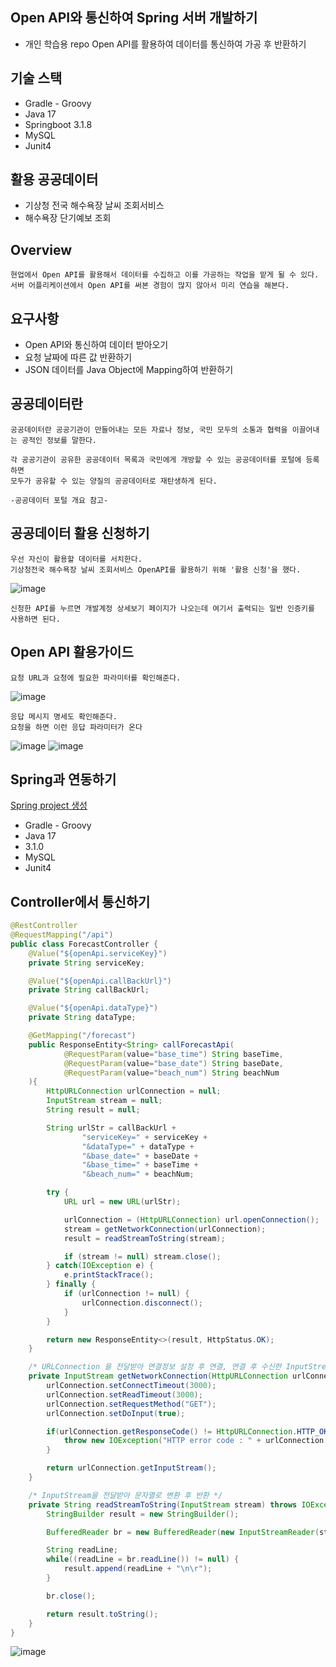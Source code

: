 ## Open API와 통신하여 Spring 서버 개발하기
- 개인 학습용 repo Open API를 활용하여 데이터를 통신하여 가공 후 반환하기
## 기술 스택
- Gradle - Groovy
- Java 17
- Springboot 3.1.8
- MySQL
- Junit4

## 활용 공공데이터

- 기상청 전국 해수욕장 날씨 조회서비스
- 해수욕장 단기예보 조회

## Overview
```
현업에서 Open API를 활용해서 데이터를 수집하고 이를 가공하는 작업을 맡게 될 수 있다.
서버 어플리케이션에서 Open API를 써본 경험이 많지 않아서 미리 연습을 해본다.
```
## 요구사항
- Open API와 통신하여 데이터 받아오기
- 요청 날짜에 따른 값 반환하기
- JSON 데이터를 Java Object에 Mapping하여 반환하기

## 공공데이터란
```
공공데이터란 공공기관이 만들어내는 모든 자료나 정보, 국민 모두의 소통과 협력을 이끌어내는 공적인 정보를 말한다.

각 공공기관이 공유한 공공데이터 목록과 국민에게 개방할 수 있는 공공데이터를 포털에 등록하면
모두가 공유할 수 있는 양질의 공공데이터로 재탄생하게 된다.

-공공데이터 포털 개요 참고-
```
## 공공데이터 활용 신청하기
```
우선 자신이 활용할 데이터를 서치한다.
기상청전국 해수욕장 날씨 조회서비스 OpenAPI를 활용하기 위해 '활용 신청'을 했다.
```
![image](https://github.com/mr-won/OpenAPI/assets/58906858/964fbab7-5070-4e16-b19d-f79909dc1074)
```
신청한 API를 누르면 개발계정 상세보기 페이지가 나오는데 여기서 출력되는 일반 인증키를 사용하면 된다.
```
## Open API 활용가이드
```
요청 URL과 요청에 필요한 파라미터를 확인해준다.
```
![image](https://github.com/mr-won/OpenAPI/assets/58906858/37a3397b-ba86-4392-b192-8ed06c7ed0a2)
```
응답 메시지 명세도 확인해준다.
요청을 하면 이런 응답 파라미터가 온다
```
![image](https://github.com/mr-won/OpenAPI/assets/58906858/8be36e64-49f8-42fc-b1d6-3ee924c68251)
![image](https://github.com/mr-won/OpenAPI/assets/58906858/6a3ee258-e603-4e8b-a7fc-eb3bf6f7734b)
## Spring과 연동하기
[Spring project 생성](https://start.spring.io/)
- Gradle - Groovy
- Java 17
- 3.1.0
- MySQL
- Junit4
## Controller에서 통신하기
```JAVA
@RestController
@RequestMapping("/api")
public class ForecastController {
    @Value("${openApi.serviceKey}")
    private String serviceKey;

    @Value("${openApi.callBackUrl}")
    private String callBackUrl;

    @Value("${openApi.dataType}")
    private String dataType;

    @GetMapping("/forecast")
    public ResponseEntity<String> callForecastApi(
            @RequestParam(value="base_time") String baseTime,
            @RequestParam(value="base_date") String baseDate,
            @RequestParam(value="beach_num") String beachNum
    ){
        HttpURLConnection urlConnection = null;
        InputStream stream = null;
        String result = null;

        String urlStr = callBackUrl +
                "serviceKey=" + serviceKey +
                "&dataType=" + dataType +
                "&base_date=" + baseDate +
                "&base_time=" + baseTime +
                "&beach_num=" + beachNum;

        try {
            URL url = new URL(urlStr);

            urlConnection = (HttpURLConnection) url.openConnection();
            stream = getNetworkConnection(urlConnection);
            result = readStreamToString(stream);

            if (stream != null) stream.close();
        } catch(IOException e) {
            e.printStackTrace();
        } finally {
            if (urlConnection != null) {
                urlConnection.disconnect();
            }
        }

        return new ResponseEntity<>(result, HttpStatus.OK);
    }

    /* URLConnection 을 전달받아 연결정보 설정 후 연결, 연결 후 수신한 InputStream 반환 */
    private InputStream getNetworkConnection(HttpURLConnection urlConnection) throws IOException {
        urlConnection.setConnectTimeout(3000);
        urlConnection.setReadTimeout(3000);
        urlConnection.setRequestMethod("GET");
        urlConnection.setDoInput(true);

        if(urlConnection.getResponseCode() != HttpURLConnection.HTTP_OK) {
            throw new IOException("HTTP error code : " + urlConnection.getResponseCode());
        }

        return urlConnection.getInputStream();
    }

    /* InputStream을 전달받아 문자열로 변환 후 반환 */
    private String readStreamToString(InputStream stream) throws IOException{
        StringBuilder result = new StringBuilder();

        BufferedReader br = new BufferedReader(new InputStreamReader(stream, "UTF-8"));

        String readLine;
        while((readLine = br.readLine()) != null) {
            result.append(readLine + "\n\r");
        }

        br.close();

        return result.toString();
    }
}
```
![image](https://github.com/mr-won/OpenAPI/assets/58906858/71419788-7bb7-4e11-a384-1195ade1bd84)







